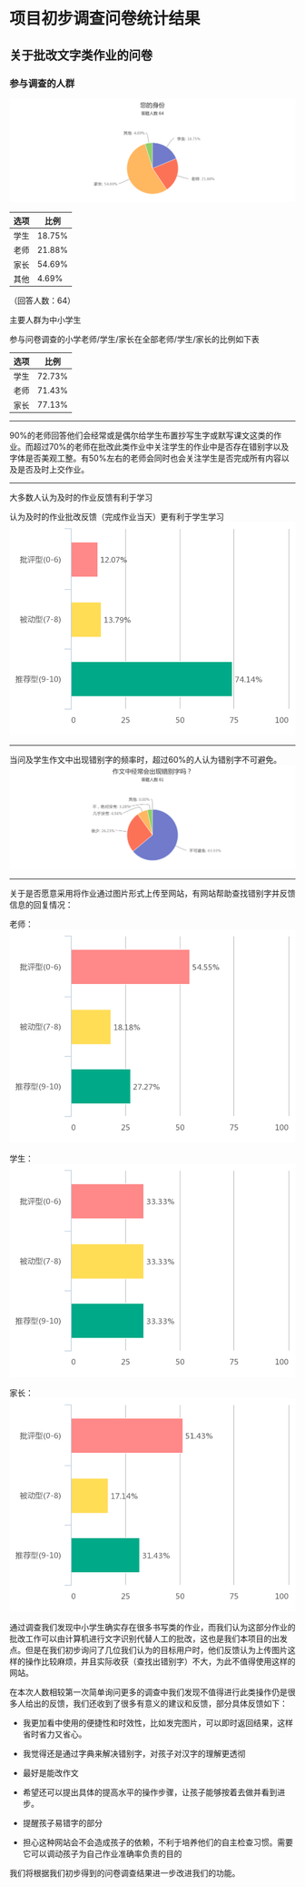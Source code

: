 # 项目初步调查问卷统计结果

## 关于批改文字类作业的问卷

### 参与调查的人群

![respondent](/chart/respondent.png)

选项|比例
---|---
学生|18.75%
老师|21.88%
家长|54.69%
其他|4.69%
（回答人数：64）

主要人群为中小学生

参与问卷调查的小学老师/学生/家长在全部老师/学生/家长的比例如下表

选项|比例
---|---
学生|72.73%
老师|71.43%
家长|77.13%

****

90%的老师回答他们会经常或是偶尔给学生布置抄写生字或默写课文这类的作业。而超过70%的老师在批改此类作业中关注学生的作业中是否存在错别字以及字体是否美观工整。有50%左右的老师会同时也会关注学生是否完成所有内容以及是否及时上交作业。
****
大多数人认为及时的作业反馈有利于学习

认为及时的作业批改反馈（完成作业当天）更有利于学生学习
![quick response](/chart/quickresponse.png)
****
当问及学生作文中出现错别字的频率时，超过60%的人认为错别字不可避免。
![mistake](/chart/mistake.png)
****
关于是否愿意采用将作业通过图片形式上传至网站，有网站帮助查找错别字并反馈信息的回复情况：

老师：
![teacher](chart/teacher.png)

学生：
![student](chart/student.png)

家长：
![parent](chart/parent.png)

通过调查我们发现中小学生确实存在很多书写类的作业，而我们认为这部分作业的批改工作可以由计算机进行文字识别代替人工的批改，这也是我们本项目的出发点。但是在我们初步询问了几位我们认为的目标用户时，他们反馈认为上传图片这样的操作比较麻烦，并且实际收获（查找出错别字）不大，为此不值得使用这样的网站。

在本次人数相较第一次简单询问更多的调查中我们发现不值得进行此类操作仍是很多人给出的反馈，我们还收到了很多有意义的建议和反馈，部分具体反馈如下：

* 我更加看中使用的便捷性和时效性，比如发完图片，可以即时返回结果，这样省时省力又省心。
  
* 我觉得还是通过字典来解决错别字，对孩子对汉字的理解更透彻
  
* 最好是能改作文

* 希望还可以提出具体的提高水平的操作步骤，让孩子能够按着去做并看到进步。

* 提醒孩子易错字的部分

* 担心这种网站会不会造成孩子的依赖，不利于培养他们的自主检查习惯。需要它可以调动孩子为自己作业准确率负责的目的

我们将根据我们初步得到的问卷调查结果进一步改进我们的功能。